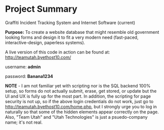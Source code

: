 # Project Summary
Graffiti Incident Tracking System and Internet Software (current)

**Purpose:**
To create a website database that might resemble old government looking forms and design it to fit a very modern need (fast-paced, interactive-design, paperless systems).

A live version of this code in action can be found at: 
http://teamutah.byethost10.com/ 

username: **admin**

password: **Banana1234**


**NOTE** - I am not familiar yet with scripting nor is the SQL backend 100% setup, so forms do not actually submit, erase, get stored, or update but the UI and UX is fully up for the most part. In addition, the scripting for page security is not up, so if the above login credentials do not work, just go to http://teamutah.byethost10.com/home.php, but I strongly urge you to log in naturally so that some of the hidden elements appear correctly on the page. Also, "Team Utah" and "Utah Technologies" is just a psuedo-company name; it's not real.
